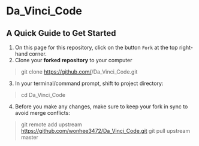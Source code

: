 # Da_Vinci_Code

## A Quick Guide to Get Started
1. On this page for this repository, click on the button `Fork` at the top right-hand corner.
2. Clone your **forked repository** to your computer
  > git clone https://github.com/<your-github-username>/Da_Vinci_Code.git
3. In your terminal/command prompt, shift to project directory:
  > cd Da_Vinci_Code
4. Before you make any changes, make sure to keep your fork in sync to avoid merge conflicts:
  > git remote add upstream https://github.com/wonhee3472/Da_Vinci_Code.git
  > git pull upstream master

